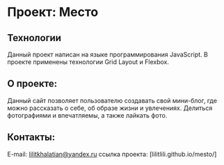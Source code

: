 # Проект: Место

## Технологии 
Данный проект написан на языке программирования JavaScript.
В проекте применены технологии Grid Layout и Flexbox.

## О проекте:
Данный сайт позволяет пользователю создавать свой мини-блог, где можно рассказать о себе, об образе жизни и увлечениях. Делиться фотографиями и впечатляемы, а также лайкать фото.

## Контакты:
E-mail: lilitkhalatian@yandex.ru
ссылка проекта: [lilitlili.github.io/mesto/]
